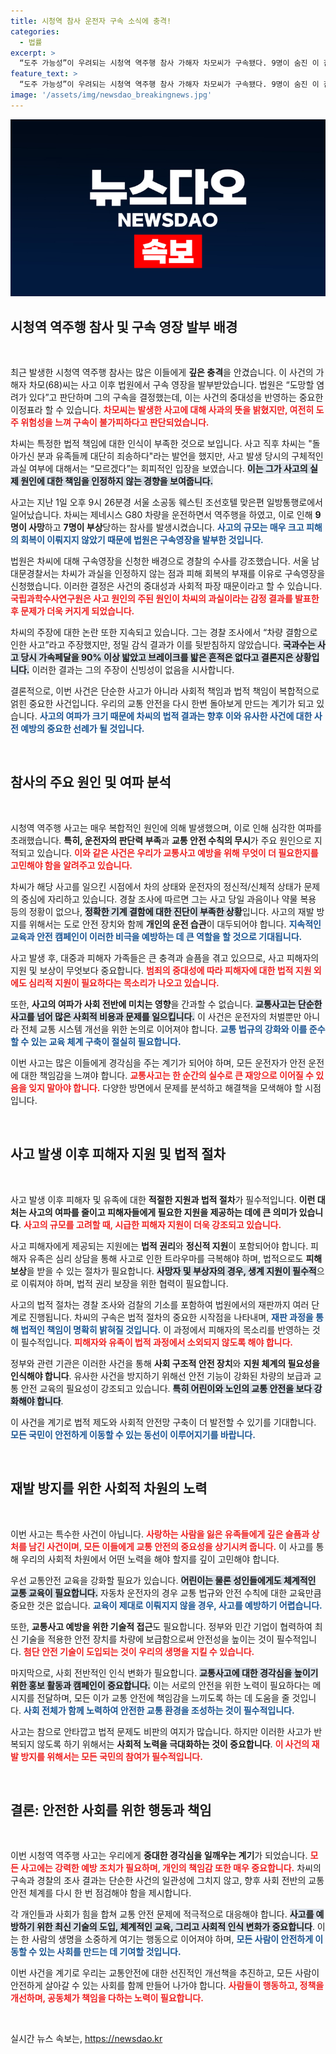```yaml
---
title: 시청역 참사 운전자 구속 소식에 충격!
categories:
  - 법률
excerpt: >
  “도주 가능성”이 우려되는 시청역 역주행 참사 가해자 차모씨가 구속됐다. 9명이 숨진 이 참사는 운전자의 불법행위로 발생했으며, 피해 회복이 이루어지지 않아 더욱 충격을 주고 있다.
feature_text: >
  “도주 가능성”이 우려되는 시청역 역주행 참사 가해자 차모씨가 구속됐다. 9명이 숨진 이 참사는 운전자의 불법행위로 발생했으며, 피해 회복이 이루어지지 않아 더욱 충격을 주고 있다.
image: '/assets/img/newsdao_breakingnews.jpg'
---
```


<p><img src="/assets/img/newsdao_breakingnews.jpg" alt="ranknews 속보" /></p>

<h2 data-ke-size="size26">시청역 역주행 참사 및 구속 영장 발부 배경</h2>

<p data-ke-size="size16">&nbsp;</p>

<p>최근 발생한 시청역 역주행 참사는 많은 이들에게 <strong>깊은 충격</strong>을 안겼습니다. 이 사건의 가해자 차모(68)씨는 사고 이후 법원에서 구속 영장을 발부받았습니다. 법원은 “도망할 염려가 있다”고 판단하며 그의 구속을 결정했는데, 이는 사건의 중대성을 반영하는 중요한 이정표라 할 수 있습니다. <b><span style="color: #ee2323;">차모씨는 발생한 사고에 대해 사과의 뜻을 밝혔지만, 여전히 도주 위험성을 느껴 구속이 불가피하다고 판단되었습니다.</span></b></p>

<p>차씨는 특정한 법적 책임에 대한 인식이 부족한 것으로 보입니다. 사고 직후 차씨는 "돌아가신 분과 유족들께 대단히 죄송하다"라는 발언을 했지만, 사고 발생 당시의 구체적인 과실 여부에 대해서는 “모르겠다”는 회피적인 입장을 보였습니다. <b><span style="background-color: #21538527;">이는 그가 사고의 실제 원인에 대한 책임을 인정하지 않는 경향을 보여줍니다.</span></b> </p>

<p>사고는 지난 1일 오후 9시 26분경 서울 소공동 웨스틴 조선호텔 맞은편 일방통행로에서 일어났습니다. 차씨는 제네시스 G80 차량을 운전하면서 역주행을 하였고, 이로 인해 <strong>9명이 사망</strong>하고 <strong>7명이 부상</strong>당하는 참사를 발생시켰습니다. <b><span style="color: #1a5490;">사고의 규모는 매우 크고 피해의 회복이 이뤄지지 않았기 때문에 법원은 구속영장을 발부한 것입니다.</span></b></p>

<p>법원은 차씨에 대해 구속영장을 신청한 배경으로 경찰의 수사를 강조했습니다. 서울 남대문경찰서는 차씨가 과실을 인정하지 않는 점과 피해 회복의 부재를 이유로 구속영장을 신청했습니다. 이러한 결정은 사건의 중대성과 사회적 파장 때문이라고 할 수 있습니다. <b><span style="color: #ee2323;">국립과학수사연구원은 사고 원인의 주된 원인이 차씨의 과실이라는 감정 결과를 발표한 후 문제가 더욱 커지게 되었습니다.</span></b></p>

<p>차씨의 주장에 대한 논란 또한 지속되고 있습니다. 그는 경찰 조사에서 “차량 결함으로 인한 사고”라고 주장했지만, 정밀 감식 결과가 이를 뒷받침하지 않았습니다. <b><span style="background-color: #21538527;">국과수는 사고 당시 가속페달을 90% 이상 밟았고 브레이크를 밟은 흔적은 없다고 결론지은 상황입니다.</span></b> 이러한 결과는 그의 주장이 신빙성이 없음을 시사합니다. </p>

<p>결론적으로, 이번 사건은 단순한 사고가 아니라 사회적 책임과 법적 책임이 복합적으로 얽힌 중요한 사건입니다. 우리의 교통 안전을 다시 한번 돌아보게 만드는 계기가 되고 있습니다. <b><span style="color: #1a5490;">사고의 여파가 크기 때문에 차씨의 법적 결과는 향후 이와 유사한 사건에 대한 사전 예방의 중요한 선례가 될 것입니다.</span></b> </p>

<p data-ke-size="size16">&nbsp;</p>

<h2 data-ke-size="size26">참사의 주요 원인 및 여파 분석</h2>

<p data-ke-size="size16">&nbsp;</p>

<p>시청역 역주행 사고는 매우 복합적인 원인에 의해 발생했으며, 이로 인해 심각한 여파를 초래했습니다. <strong>특히, 운전자의 판단력 부족</strong>과 <strong>교통 안전 수칙의 무시</strong>가 주요 원인으로 지적되고 있습니다. <b><span style="color: #ee2323;">이와 같은 사건은 우리가 교통사고 예방을 위해 무엇이 더 필요한지를 고민해야 함을 알려주고 있습니다.</span></b></p>

<p>차씨가 해당 사고를 일으킨 시점에서 차의 상태와 운전자의 정신적/신체적 상태가 문제의 중심에 자리하고 있습니다. 경찰 조사에 따르면 그는 사고 당일 과음이나 약물 복용 등의 정황이 없으나, <b><span style="background-color: #21538527;">정확한 기계 결함에 대한 진단이 부족한 상황</span></b>입니다. 사고의 재발 방지를 위해서는 도로 안전 장치와 함께 <strong>개인의 운전 습관</strong>이 대두되어야 합니다. <b><span style="color: #1a5490;">지속적인 교육과 안전 캠페인이 이러한 비극을 예방하는 데 큰 역할을 할 것으로 기대됩니다.</span></b></p>

<p>사고 발생 후, 대중과 피해자 가족들은 큰 충격과 슬픔을 겪고 있으므로, 사고 피해자의 지원 및 보상이 무엇보다 중요합니다. <b><span style="color: #ee2323;">범죄의 중대성에 따라 피해자에 대한 법적 지원 외에도 심리적 지원이 필요하다는 목소리가 나오고 있습니다.</span></b> </p>

<p>또한, <strong>사고의 여파가 사회 전반에 미치는 영향</strong>을 간과할 수 없습니다. <b><span style="background-color: #21538527;">교통사고는 단순한 사고를 넘어 많은 사회적 비용과 문제를 일으킵니다.</span></b> 이 사건은 운전자의 처벌뿐만 아니라 전체 교통 시스템 개선을 위한 논의로 이어져야 합니다. <b><span style="color: #1a5490;">교통 법규의 강화와 이를 준수할 수 있는 교육 체계 구축이 절실히 필요합니다.</span></b></p>

<p>이번 사고는 많은 이들에게 경각심을 주는 계기가 되어야 하며, 모든 운전자가 안전 운전에 대한 책임감을 느껴야 합니다. <b><span style="color: #ee2323;">교통사고는 한 순간의 실수로 큰 재앙으로 이어질 수 있음을 잊지 말아야 합니다.</span></b> 다양한 방면에서 문제를 분석하고 해결책을 모색해야 할 시점입니다. </p>

<p data-ke-size="size16">&nbsp;</p>

<h2 data-ke-size="size26">사고 발생 이후 피해자 지원 및 법적 절차</h2>

<p data-ke-size="size16">&nbsp;</p>

<p>사고 발생 이후 피해자 및 유족에 대한 <strong>적절한 지원과 법적 절차</strong>가 필수적입니다. <strong>이런 대처는 사고의 여파를 줄이고 피해자들에게 필요한 지원을 제공하는 데에 큰 의미가 있습니다</strong>. <b><span style="color: #ee2323;">사고의 규모를 고려할 때, 시급한 피해자 지원이 더욱 강조되고 있습니다.</span></b></p>

<p>사고 피해자에게 제공되는 지원에는 <strong>법적 권리</strong>와 <strong>정신적 지원</strong>이 포함되어야 합니다. 피해자 유족은 심리 상담을 통해 사고로 인한 트라우마를 극복해야 하며, 법적으로도 <strong>피해 보상</strong>을 받을 수 있는 절차가 필요합니다. <b><span style="background-color: #21538527;">사망자 및 부상자의 경우, 생계 지원이 필수적</span></b>으로 이뤄져야 하며, 법적 권리 보장을 위한 협력이 필요합니다.</p>

<p>사고의 법적 절차는 경찰 조사와 검찰의 기소를 포함하여 법원에서의 재판까지 여러 단계로 진행됩니다. 차씨의 구속은 법적 절차의 중요한 시작점을 나타내며, <b><span style="color: #1a5490;">재판 과정을 통해 법적인 책임이 명확히 밝혀질 것입니다.</span></b> 이 과정에서 피해자의 목소리를 반영하는 것이 필수적입니다. <b><span style="color: #ee2323;">피해자와 유족이 법적 과정에서 소외되지 않도록 해야 합니다.</span></b></p>

<p>정부와 관련 기관은 이러한 사건을 통해 <strong>사회 구조적 안전 장치</strong>와 <strong>지원 체계의 필요성을 인식해야 합니다</strong>. 유사한 사건을 방지하기 위해선 안전 기능이 강화된 차량의 보급과 교통 안전 교육의 필요성이 강조되고 있습니다. <b><span style="background-color: #21538527;">특히 어린이와 노인의 교통 안전을 보다 강화해야 합니다</span></b>.</p>

<p>이 사건을 계기로 법적 제도와 사회적 안전망 구축이 더 발전할 수 있기를 기대합니다. <b><span style="color: #1a5490;">모든 국민이 안전하게 이동할 수 있는 동선이 이루어지기를 바랍니다.</span></b></p>

<p data-ke-size="size16">&nbsp;</p>

<h2 data-ke-size="size26">재발 방지를 위한 사회적 차원의 노력</h2>

<p data-ke-size="size16">&nbsp;</p>

<p>이번 사고는 특수한 사건이 아닙니다. <b><span style="color: #ee2323;">사랑하는 사람을 잃은 유족들에게 깊은 슬픔과 상처를 남긴 사건이며, 모든 이들에게 교통 안전의 중요성을 상기시켜 줍니다.</span></b> 이 사고를 통해 우리의 사회적 차원에서 어떤 노력을 해야 할지를 깊이 고민해야 합니다.</p>

<p>우선 교통안전 교육을 강화할 필요가 있습니다. <b><span style="background-color: #21538527;">어린이는 물론 성인들에게도 체계적인 교통 교육이 필요합니다.</span></b> 자동차 운전자의 경우 교통 법규와 안전 수칙에 대한 교육만큼 중요한 것은 없습니다. <b><span style="color: #1a5490;">교육이 제대로 이뤄지지 않을 경우, 사고를 예방하기 어렵습니다.</span></b></p>

<p>또한, <strong>교통사고 예방을 위한 기술적 접근</strong>도 필요합니다. 정부와 민간 기업이 협력하여 최신 기술을 적용한 안전 장치를 차량에 보급함으로써 안전성을 높이는 것이 필수적입니다. <b><span style="color: #ee2323;">첨단 안전 기술이 도입되는 것이 우리의 생명을 지킬 수 있습니다.</span></b> </p>

<p>마지막으로, 사회 전반적인 인식 변화가 필요합니다. <b><span style="background-color: #21538527;">교통사고에 대한 경각심을 높이기 위한 홍보 활동과 캠페인이 중요합니다.</span></b> 이는 서로의 안전을 위한 노력이 필요하다는 메시지를 전달하며, 모든 이가 교통 안전에 책임감을 느끼도록 하는 데 도움을 줄 것입니다. <b><span style="color: #1a5490;">사회 전체가 함께 노력하여 안전한 교통 환경을 조성하는 것이 필수적입니다.</span></b></p>

<p>사고는 참으로 안타깝고 법적 문제도 비판의 여지가 많습니다. 하지만 이러한 사고가 반복되지 않도록 하기 위해서는 <strong>사회적 노력을 극대화하는 것이 중요합니다</strong>. <b><span style="color: #ee2323;">이 사건의 재발 방지를 위해서는 모든 국민의 참여가 필수적입니다.</span></b> </p>

<p data-ke-size="size16">&nbsp;</p>

<h2 data-ke-size="size26">결론: 안전한 사회를 위한 행동과 책임</h2>

<p data-ke-size="size16">&nbsp;</p>

<p>이번 시청역 역주행 사고는 우리에게 <strong>중대한 경각심을 일깨우는 계기</strong>가 되었습니다. <b><span style="color: #ee2323;">모든 사고에는 강력한 예방 조치가 필요하며, 개인의 책임감 또한 매우 중요합니다.</span></b> 차씨의 구속과 경찰의 조사 결과는 단순한 사건의 일관성에 그치지 않고, 향후 사회 전반의 교통 안전 체계를 다시 한 번 점검해야 함을 제시합니다.</p>

<p>각 개인들과 사회가 힘을 합쳐 교통 안전 문제에 적극적으로 대응해야 합니다. <b><span style="background-color: #21538527;">사고를 예방하기 위한 최신 기술의 도입, 체계적인 교육, 그리고 사회적 인식 변화가 중요합니다</span></b>. 이는 한 사람의 생명을 소중하게 여기는 행동으로 이어져야 하며, <b><span style="color: #1a5490;">모든 사람이 안전하게 이동할 수 있는 사회를 만드는 데 기여할 것입니다.</span></b></p>

<p>이번 사건을 계기로 우리는 교통안전에 대한 선진적인 개선책을 추진하고, 모든 사람이 안전하게 살아갈 수 있는 사회를 함께 만들어 나가야 합니다. <b><span style="color: #ee2323;">사람들이 행동하고, 정책을 개선하며, 공동체가 책임을 다하는 노력이 필요합니다.</span></b> </p>

<p data-ke-size="size16">&nbsp;</p>
실시간 뉴스 속보는, <a href="https://newsdao.kr" rel="dofollow">https://newsdao.kr</a>


